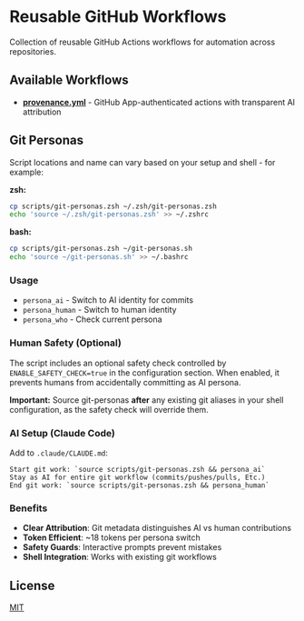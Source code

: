 # Reusable GitHub Workflows

Collection of reusable GitHub Actions workflows for automation across repositories.

## Available Workflows

- **[provenance.yml](docs/provenance.md)** - GitHub App-authenticated actions with transparent AI attribution

## Git Personas

Script locations and name can  vary based on your setup and shell - for example:

**zsh:**
```bash
cp scripts/git-personas.zsh ~/.zsh/git-personas.zsh
echo 'source ~/.zsh/git-personas.zsh' >> ~/.zshrc
```

**bash:**
```bash
cp scripts/git-personas.zsh ~/git-personas.sh
echo 'source ~/git-personas.sh' >> ~/.bashrc
```

### Usage
- `persona_ai` - Switch to AI identity for commits
- `persona_human` - Switch to human identity
- `persona_who` - Check current persona

### Human Safety (Optional)
The script includes an optional safety check controlled by `ENABLE_SAFETY_CHECK=true` in the configuration section. When enabled, it prevents humans from accidentally committing as AI persona.

**Important:** Source git-personas **after** any existing git aliases in your shell configuration, as the safety check will override them.

### AI Setup (Claude Code)
Add to `.claude/CLAUDE.md`:
```
Start git work: `source scripts/git-personas.zsh && persona_ai`
Stay as AI for entire git workflow (commits/pushes/pulls, Etc.)
End git work: `source scripts/git-personas.zsh && persona_human`
```

### Benefits
- **Clear Attribution**: Git metadata distinguishes AI vs human contributions
- **Token Efficient**: ~18 tokens per persona switch
- **Safety Guards**: Interactive prompts prevent mistakes
- **Shell Integration**: Works with existing git workflows

## License

[MIT](LICENSE)